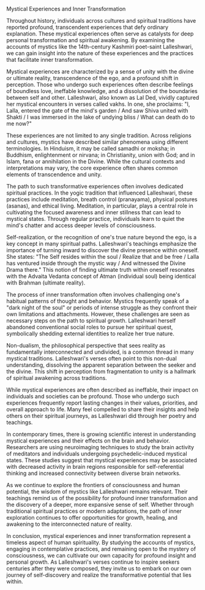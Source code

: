 Mystical Experiences and Inner Transformation

Throughout history, individuals across cultures and spiritual traditions have reported profound, transcendent experiences that defy ordinary explanation. These mystical experiences often serve as catalysts for deep personal transformation and spiritual awakening. By examining the accounts of mystics like the 14th-century Kashmiri poet-saint Lalleshwari, we can gain insight into the nature of these experiences and the practices that facilitate inner transformation.

Mystical experiences are characterized by a sense of unity with the divine or ultimate reality, transcendence of the ego, and a profound shift in perception. Those who undergo such experiences often describe feelings of boundless love, ineffable knowledge, and a dissolution of the boundaries between self and other. Lalleshwari, also known as Lal Ded, vividly captured her mystical encounters in verses called vakhs. In one, she proclaims: "I, Lalla, entered the gate of the mind's garden / And saw Shiva united with Shakti / I was immersed in the lake of undying bliss / What can death do to me now?"

These experiences are not limited to any single tradition. Across religions and cultures, mystics have described similar phenomena using different terminologies. In Hinduism, it may be called samadhi or moksha; in Buddhism, enlightenment or nirvana; in Christianity, union with God; and in Islam, fana or annihilation in the Divine. While the cultural contexts and interpretations may vary, the core experience often shares common elements of transcendence and unity.

The path to such transformative experiences often involves dedicated spiritual practices. In the yogic tradition that influenced Lalleshwari, these practices include meditation, breath control (pranayama), physical postures (asanas), and ethical living. Meditation, in particular, plays a central role in cultivating the focused awareness and inner stillness that can lead to mystical states. Through regular practice, individuals learn to quiet the mind's chatter and access deeper levels of consciousness.

Self-realization, or the recognition of one's true nature beyond the ego, is a key concept in many spiritual paths. Lalleshwari's teachings emphasize the importance of turning inward to discover the divine presence within oneself. She states: "The Self resides within the soul / Realize that and be free / Lalla has ventured inside through the mystic way / And witnessed the Divine Drama there." This notion of finding ultimate truth within oneself resonates with the Advaita Vedanta concept of Atman (individual soul) being identical with Brahman (ultimate reality).

The process of inner transformation often involves challenging one's habitual patterns of thought and behavior. Mystics frequently speak of a "dark night of the soul" or periods of intense struggle as they confront their own limitations and attachments. However, these challenges are seen as necessary steps on the path to spiritual growth. Lalleshwari herself abandoned conventional social roles to pursue her spiritual quest, symbolically shedding external identities to realize her true nature.

Non-dualism, the philosophical perspective that sees reality as fundamentally interconnected and undivided, is a common thread in many mystical traditions. Lalleshwari's verses often point to this non-dual understanding, dissolving the apparent separation between the seeker and the divine. This shift in perception from fragmentation to unity is a hallmark of spiritual awakening across traditions.

While mystical experiences are often described as ineffable, their impact on individuals and societies can be profound. Those who undergo such experiences frequently report lasting changes in their values, priorities, and overall approach to life. Many feel compelled to share their insights and help others on their spiritual journeys, as Lalleshwari did through her poetry and teachings.

In contemporary times, there is growing scientific interest in understanding mystical experiences and their effects on the brain and behavior. Researchers are using neuroimaging techniques to study the brain activity of meditators and individuals undergoing psychedelic-induced mystical states. These studies suggest that mystical experiences may be associated with decreased activity in brain regions responsible for self-referential thinking and increased connectivity between diverse brain networks.

As we continue to explore the frontiers of consciousness and human potential, the wisdom of mystics like Lalleshwari remains relevant. Their teachings remind us of the possibility for profound inner transformation and the discovery of a deeper, more expansive sense of self. Whether through traditional spiritual practices or modern adaptations, the path of inner exploration continues to offer opportunities for growth, healing, and awakening to the interconnected nature of reality.

In conclusion, mystical experiences and inner transformation represent a timeless aspect of human spirituality. By studying the accounts of mystics, engaging in contemplative practices, and remaining open to the mystery of consciousness, we can cultivate our own capacity for profound insight and personal growth. As Lalleshwari's verses continue to inspire seekers centuries after they were composed, they invite us to embark on our own journey of self-discovery and realize the transformative potential that lies within.